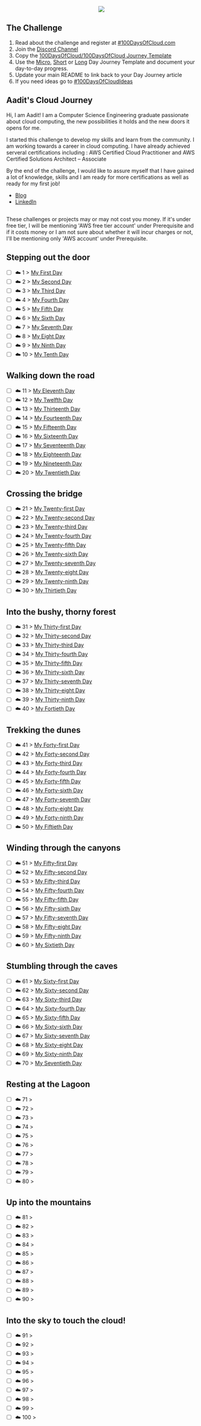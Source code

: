 <p align="center">
  <img src="banner.png">
</p>

## The Challenge
1. Read about the challenge and register at [#100DaysOfCloud.com](https://100DaysOfCloud.com)
2. Join the [Discord Channel](https://discord.gg/c6Db8nY)
3. Copy the [100DaysOfCloud/100DaysOfCloud Journey Template](https://github.com/100DaysOfCloud/100DaysOfCloud/generate)
4. Use the [Micro](Templates/000-DAY-ARTICLE-MICRO-TEMPLATE.md), [Short](Templates/001-DAY-ARTICLE-SHORT-TEMPLATE.md) or [Long](Templates/002-DAY-ARTICLE-LONG-TEMPLATE.md) Day Journey Template and document your day-to-day progress.
5. Update your main README to link back to your Day Journey article
4. If you need ideas go to [#100DaysOfCloudIdeas](https://github.com/100DaysOfCloud/100DaysOfCloudIdeas)

## Aadit's Cloud Journey

Hi, I am Aadit! I am a Computer Science Engineering graduate passionate about cloud computing, the new possibilities it holds and the new doors it opens for me.

I started this challenge to develop my skills and learn from the community. I am working towards a career in cloud computing. I have already achieved serveral certifications including :
AWS Certified Cloud Practitioner and AWS Certified Solutions Architect – Associate

By the end of the challenge, I would like to assure myself that I have gained a lot of knowledge, skills and I am ready for more certifications as well as ready for my first job!

- [Blog](https://dev.to/aaditunni)
- [LinkedIn](https://www.linkedin.com/in/aaditunni)

## 
These challenges or projects may or may not cost you money. If it's under free tier, I will be mentioning 'AWS free tier account' under Prerequisite and if it costs money or I am not sure about whether it will incur charges or not, I'll be mentioning only 'AWS account' under Prerequisite. 

## Stepping out the door

- [ ] ☁️ 1 > [My First Day](Journey/001/Readme.md)
- [ ] ☁️ 2 > [My Second Day](Journey/002/Readme.md)
- [ ] ☁️ 3 > [My Third Day](Journey/003/Readme.md)
- [ ] ☁️ 4 > [My Fourth Day](Journey/004/Readme.md)
- [ ] ☁️ 5 > [My Fifth Day](Journey/005/Readme.md)
- [ ] ☁️ 6 > [My Sixth Day](Journey/006/Readme.md)
- [ ] ☁️ 7 > [My Seventh Day](Journey/007/Readme.md)
- [ ] ☁️ 8 > [My Eight Day](Journey/008/Readme.md)
- [ ] ☁️ 9 > [My Ninth Day](Journey/009/Readme.md)
- [ ] ☁️ 10 > [My Tenth Day](Journey/010/Readme.md)

## Walking down the road

- [ ] ☁️ 11 > [My Eleventh Day](Journey/011/Readme.md)
- [ ] ☁️ 12 > [My Twelfth Day](Journey/012/Readme.md)
- [ ] ☁️ 13 > [My Thirteenth Day](Journey/013/Readme.md)
- [ ] ☁️ 14 > [My Fourteenth Day](Journey/014/Readme.md)
- [ ] ☁️ 15 > [My Fifteenth Day](Journey/015/Readme.md)
- [ ] ☁️ 16 > [My Sixteenth Day](Journey/016/Readme.md)
- [ ] ☁️ 17 > [My Seventeenth Day](Journey/017/Readme.md)
- [ ] ☁️ 18 > [My Eighteenth Day](Journey/018/Readme.md)
- [ ] ☁️ 19 > [My Nineteenth Day](Journey/019/Readme.md)
- [ ] ☁️ 20 > [My Twentieth Day](Journey/020/Readme.md)

## Crossing the bridge

- [ ] ☁️ 21 > [My Twenty-first Day](Journey/021/Readme.md)
- [ ] ☁️ 22 > [My Twenty-second Day](Journey/022/Readme.md)
- [ ] ☁️ 23 > [My Twenty-third Day](Journey/023/Readme.md)
- [ ] ☁️ 24 > [My Twenty-fourth Day](Journey/024/Readme.md)
- [ ] ☁️ 25 > [My Twenty-fifth Day](Journey/025/Readme.md)
- [ ] ☁️ 26 > [My Twenty-sixth Day](Journey/026/Readme.md)
- [ ] ☁️ 27 > [My Twenty-seventh Day](Journey/027/Readme.md)
- [ ] ☁️ 28 > [My Twenty-eight Day](Journey/028/Readme.md)
- [ ] ☁️ 29 > [My Twenty-ninth Day](Journey/029/Readme.md)
- [ ] ☁️ 30 > [My Thirtieth Day](Journey/030/Readme.md)

## Into the bushy, thorny forest

- [ ] ☁️ 31 > [My Thirty-first Day](Journey/031/Readme.md)
- [ ] ☁️ 32 > [My Thirty-second Day](Journey/032/Readme.md)
- [ ] ☁️ 33 > [My Thirty-third Day](Journey/033/Readme.md)
- [ ] ☁️ 34 > [My Thirty-fourth Day](Journey/034/Readme.md)
- [ ] ☁️ 35 > [My Thirty-fifth Day](Journey/035/Readme.md)
- [ ] ☁️ 36 > [My Thirty-sixth Day](Journey/036/Readme.md)
- [ ] ☁️ 37 > [My Thirty-seventh Day](Journey/037/Readme.md)
- [ ] ☁️ 38 > [My Thirty-eight Day](Journey/038/Readme.md)
- [ ] ☁️ 39 > [My Thirty-ninth Day](Journey/039/Readme.md)
- [ ] ☁️ 40 > [My Fortieth Day](Journey/040/Readme.md)

## Trekking the dunes

- [ ] ☁️ 41 > [My Forty-first Day](Journey/041/Readme.md)
- [ ] ☁️ 42 > [My Forty-second Day](Journey/042/Readme.md)
- [ ] ☁️ 43 > [My Forty-third Day](Journey/043/Readme.md)
- [ ] ☁️ 44 > [My Forty-fourth Day](Journey/044/Readme.md)
- [ ] ☁️ 45 > [My Forty-fifth Day](Journey/045/Readme.md)
- [ ] ☁️ 46 > [My Forty-sixth Day](Journey/046/Readme.md)
- [ ] ☁️ 47 > [My Forty-seventh Day](Journey/047/Readme.md)
- [ ] ☁️ 48 > [My Forty-eight Day](Journey/048/Readme.md)
- [ ] ☁️ 49 > [My Forty-ninth Day](Journey/049/Readme.md)
- [ ] ☁️ 50 > [My Fiftieth Day](Journey/050/Readme.md)

## Winding through the canyons

- [ ] ☁️ 51 > [My Fifty-first Day](Journey/051/Readme.md)
- [ ] ☁️ 52 > [My Fifty-second Day](Journey/052/Readme.md)
- [ ] ☁️ 53 > [My Fifty-third Day](Journey/053/Readme.md)
- [ ] ☁️ 54 > [My Fifty-fourth Day](Journey/054/Readme.md)
- [ ] ☁️ 55 > [My Fifty-fifth Day](Journey/055/Readme.md)
- [ ] ☁️ 56 > [My Fifty-sixth Day](Journey/056/Readme.md)
- [ ] ☁️ 57 > [My Fifty-seventh Day](Journey/057/Readme.md)
- [ ] ☁️ 58 > [My Fifty-eight Day](Journey/058/Readme.md)
- [ ] ☁️ 59 > [My Fifty-ninth Day](Journey/059/Readme.md)
- [ ] ☁️ 60 > [My Sixtieth Day](Journey/060/Readme.md)

## Stumbling through the caves

- [ ] ☁️ 61 > [My Sixty-first Day](Journey/061/Readme.md)
- [ ] ☁️ 62 > [My Sixty-second Day](Journey/062/Readme.md)
- [ ] ☁️ 63 > [My Sixty-third Day](Journey/063/Readme.md)
- [ ] ☁️ 64 > [My Sixty-fourth Day](Journey/064/Readme.md)
- [ ] ☁️ 65 > [My Sixty-fifth Day](Journey/065/Readme.md)
- [ ] ☁️ 66 > [My Sixty-sixth Day](Journey/066/Readme.md)
- [ ] ☁️ 67 > [My Sixty-seventh Day](Journey/067/Readme.md)
- [ ] ☁️ 68 > [My Sixty-eight Day](Journey/068/Readme.md)
- [ ] ☁️ 69 > [My Sixty-ninth Day](Journey/069/Readme.md)
- [ ] ☁️ 70 > [My Seventieth Day](Journey/070/Readme.md)

## Resting at the Lagoon

- [ ] ☁️ 71 > [](Journey/071/Readme.md)
- [ ] ☁️ 72 > [](Journey/072/Readme.md)
- [ ] ☁️ 73 > [](Journey/073/Readme.md)
- [ ] ☁️ 74 > [](Journey/074/Readme.md)
- [ ] ☁️ 75 > [](Journey/075/Readme.md)
- [ ] ☁️ 76 > [](Journey/076/Readme.md)
- [ ] ☁️ 77 > [](Journey/077/Readme.md)
- [ ] ☁️ 78 > [](Journey/078/Readme.md)
- [ ] ☁️ 79 > [](Journey/079/Readme.md)
- [ ] ☁️ 80 > [](Journey/080/Readme.md)

## Up into the mountains

- [ ] ☁️ 81 > [](Journey/081/Readme.md)
- [ ] ☁️ 82 > [](Journey/082/Readme.md)
- [ ] ☁️ 83 > [](Journey/083/Readme.md)
- [ ] ☁️ 84 > [](Journey/084/Readme.md)
- [ ] ☁️ 85 > [](Journey/085/Readme.md)
- [ ] ☁️ 86 > [](Journey/086/Readme.md)
- [ ] ☁️ 87 > [](Journey/087/Readme.md)
- [ ] ☁️ 88 > [](Journey/088/Readme.md)
- [ ] ☁️ 89 > [](Journey/089/Readme.md)
- [ ] ☁️ 90 > [](Journey/090/Readme.md)

## Into the sky to touch the cloud!

- [ ] ☁️ 91 > [](Journey/091/Readme.md)
- [ ] ☁️ 92 > [](Journey/092/Readme.md)
- [ ] ☁️ 93 > [](Journey/093/Readme.md)
- [ ] ☁️ 94 > [](Journey/094/Readme.md)
- [ ] ☁️ 95 > [](Journey/095/Readme.md)
- [ ] ☁️ 96 > [](Journey/096/Readme.md)
- [ ] ☁️ 97 > [](Journey/097/Readme.md)
- [ ] ☁️ 98 > [](Journey/098/Readme.md)
- [ ] ☁️ 99 > [](Journey/099/Readme.md)
- [ ] ☁️ 100 > [](Journey/100/Readme.md)
